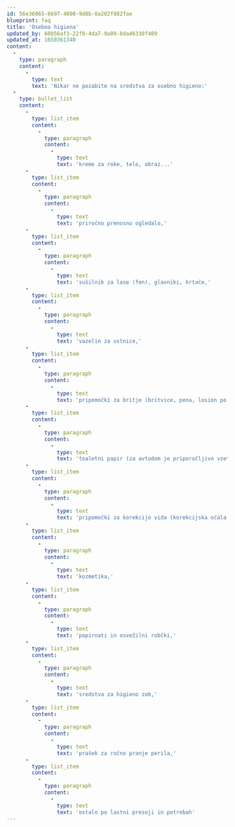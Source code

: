 ```yaml
---
id: 56e36065-6697-4090-9d8b-8a202f882fae
blueprint: faq
title: 'Osebna higiena'
updated_by: 60856af3-22f8-4da7-9a09-8da46338f409
updated_at: 1650361340
content:
  -
    type: paragraph
    content:
      -
        type: text
        text: 'Nikar ne pozabite na sredstva za osebno higieno:'
  -
    type: bullet_list
    content:
      -
        type: list_item
        content:
          -
            type: paragraph
            content:
              -
                type: text
                text: 'kreme za roke, telo, obraz...'
      -
        type: list_item
        content:
          -
            type: paragraph
            content:
              -
                type: text
                text: 'priročno prenosno ogledalo,'
      -
        type: list_item
        content:
          -
            type: paragraph
            content:
              -
                type: text
                text: 'sušilnik za lase (fen), glavniki, krtače,'
      -
        type: list_item
        content:
          -
            type: paragraph
            content:
              -
                type: text
                text: 'vazelin za ustnice,'
      -
        type: list_item
        content:
          -
            type: paragraph
            content:
              -
                type: text
                text: 'pripomočki za britje (britvice, pena, losion po britju,...)'
      -
        type: list_item
        content:
          -
            type: paragraph
            content:
              -
                type: text
                text: 'toaletni papir (za avtodom je priporočljivo vzeti razgradljivega),'
      -
        type: list_item
        content:
          -
            type: paragraph
            content:
              -
                type: text
                text: 'pripomočki za korekcijo vida (korekcijska očala, set za kontaktne leče, zadostna količina tekočine za leče),'
      -
        type: list_item
        content:
          -
            type: paragraph
            content:
              -
                type: text
                text: 'kozmetika,'
      -
        type: list_item
        content:
          -
            type: paragraph
            content:
              -
                type: text
                text: 'papirnati in osvežilni robčki,'
      -
        type: list_item
        content:
          -
            type: paragraph
            content:
              -
                type: text
                text: 'sredstva za higieno zob,'
      -
        type: list_item
        content:
          -
            type: paragraph
            content:
              -
                type: text
                text: 'prašek za ročno pranje perila,'
      -
        type: list_item
        content:
          -
            type: paragraph
            content:
              -
                type: text
                text: 'ostalo po lastni presoji in potrebah'
---
```

